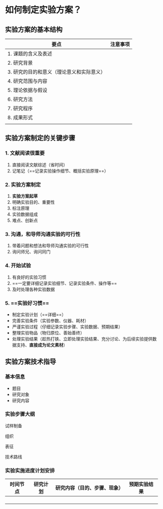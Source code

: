 # 如何制定实验方案？

## 实验方案的基本结构

| 要点                                      | 注意事项 |
| ----------------------------------------- | -------- |
| 1. 课题的含义及表述                       |          |
| 2. 研究背景                               |          |
| 3. 研究的目的和意义（理论意义和实际意义） |          |
| 4. 研究范围与内容                         |          |
| 5. 理论依据与假设                         |          |
| 6. 研究方法                               |          |
| 7. 研究程序                               |          |
| 8. 成果形式                               |          |
|                                           |          |

## 实验方案制定的关键步骤

### 1. 文献阅读很重要

1. 直接阅读文献综述（省时间）
2. 记笔记（==记录实验操作细节、概括实验原理==）

### 2. 实验方案制定

1. **实验方案起草**
2. 明确实验目的、重要性
3. 标注原理
4. 实验数据组成
5. 难点、创新点

### 3. 沟通，和导师沟通实验的可行性

1. 带着问题和想法和导师沟通实验的可行性
2. 询问师兄、询问同门

### 4. 开始试验

1. 有良好的实验习惯
2. ==一定要详细记录实验细节、记录实验条件、操作等==
3. 及时处理各种实验数据

### 5. ==实验好习惯==

* 制定实验计划（==详细==）
* 完善实验条件（实验参数、仪器、耗材）
* 严谨实验过程（仔细记录实验步骤、实验数据、预期结果）
* 整理实验物品（物归原位、善始善终）
* 处理实验结果（趁热打铁、立即处理实验结果、充分讨论、为后续实验提供数据支持、**直接成为论文素材**）

## 实验方案技术指导

### 基本信息

- 题目
- 研究对象
- 研究内容

### 实验步骤大纲

试样制备

组织

表征

技术路线

### 实验实施进度计划安排

| 时间节点 | 研究计划 | 研究内容（目的、步骤、现象） | 预期实验结果 |
| -------- | -------- | ---------------------------- | ------------ |
|          |          |                              |              |
|          |          |                              |              |
|          |          |                              |              |
|          |          |                              |              |

